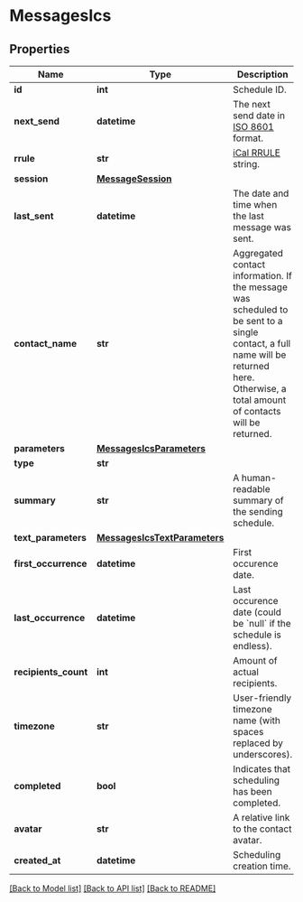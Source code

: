 # MessagesIcs

## Properties
Name | Type | Description | Notes
------------ | ------------- | ------------- | -------------
**id** | **int** | Schedule ID. | 
**next_send** | **datetime** | The next send date in [ISO 8601](https://en.wikipedia.org/?title&#x3D;ISO_8601) format.  | 
**rrule** | **str** | [iCal RRULE](http://www.kanzaki.com/docs/ical/rrule.html) string.  | 
**session** | [**MessageSession**](MessageSession.md) |  | 
**last_sent** | **datetime** | The date and time when the last message was sent. | 
**contact_name** | **str** | Aggregated contact information. If the message was scheduled to be sent to a single contact, a full name will be returned here. Otherwise, a total amount of contacts will be returned. | 
**parameters** | [**MessagesIcsParameters**](MessagesIcsParameters.md) |  | 
**type** | **str** |  | 
**summary** | **str** | A human-readable summary of the sending schedule. | 
**text_parameters** | [**MessagesIcsTextParameters**](MessagesIcsTextParameters.md) |  | 
**first_occurrence** | **datetime** | First occurence date. | 
**last_occurrence** | **datetime** | Last occurence date (could be &#x60;null&#x60; if the schedule is endless). | 
**recipients_count** | **int** | Amount of actual recipients. | 
**timezone** | **str** | User-friendly timezone name (with spaces replaced by underscores). | 
**completed** | **bool** | Indicates that scheduling has been completed. | 
**avatar** | **str** | A relative link to the contact avatar. | 
**created_at** | **datetime** | Scheduling creation time. | 

[[Back to Model list]](../README.md#documentation-for-models) [[Back to API list]](../README.md#documentation-for-api-endpoints) [[Back to README]](../README.md)



